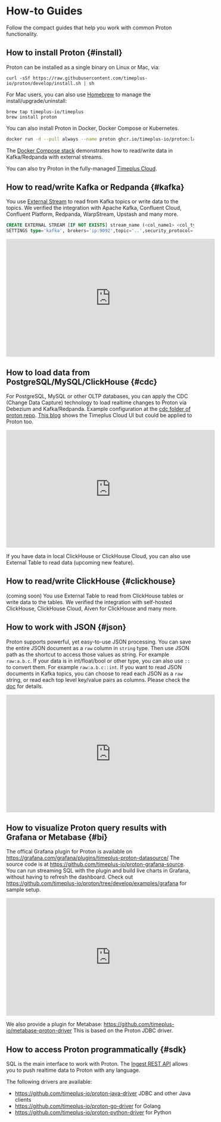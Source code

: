 # How-to Guides

Follow the compact guides that help you work with common Proton functionality.

## How to install Proton {#install}

Proton can be installed as a single binary on Linux or Mac, via:

```shell
curl -sSf https://raw.githubusercontent.com/timeplus-io/proton/develop/install.sh | sh
```

For Mac users, you can also use [Homebrew](https://brew.sh/) to manage the install/upgrade/uninstall:

```shell
brew tap timeplus-io/timeplus
brew install proton
```

You can also install Proton in Docker, Docker Compose or Kubernetes.

```bash
docker run -d --pull always --name proton ghcr.io/timeplus-io/proton:latest
```

The [Docker Compose stack](https://github.com/timeplus-io/proton/tree/develop/examples/ecommerce) demonstrates how to read/write data in Kafka/Redpanda with external streams.

You can also try Proton in the fully-managed [Timeplus Cloud](https://us.timeplus.cloud/).

## How to read/write Kafka or Redpanda {#kafka}

You use [External Stream](proton-kafka) to read from Kafka topics or write data to the topics. We verified the integration with Apache Kafka, Confluent Cloud, Confluent Platform, Redpanda, WarpStream, Upstash and many more.

```sql
CREATE EXTERNAL STREAM [IF NOT EXISTS] stream_name (<col_name1> <col_type>)
SETTINGS type='kafka', brokers='ip:9092',topic='..',security_protocol='..',username='..',password='..',sasl_mechanism='..'
```



<iframe width="560" height="315" src="https://www.youtube.com/embed/w_Tr62oKE4E?si=xkrLA60-SZUrrmWL" title="YouTube video player" frameborder="0" allow="accelerometer; autoplay; clipboard-write; encrypted-media; gyroscope; picture-in-picture; web-share" allowfullscreen></iframe>

## How to load data from PostgreSQL/MySQL/ClickHouse {#cdc}

For PostgreSQL, MySQL or other OLTP databases, you can apply the CDC (Change Data Capture) technology to load realtime changes to Proton via Debezium and Kafka/Redpanda. Example configuration at the [cdc folder of proton repo](https://github.com/timeplus-io/proton/tree/develop/examples/cdc). [This blog](https://www.timeplus.com/post/cdc-in-action-with-debezium-and-timeplus) shows the Timeplus Cloud UI but could be applied to Proton too.

<iframe width="560" height="315" src="https://www.youtube.com/embed/j6FpXg5cfsA?si=Mo5UrviidxqkkXSb" title="YouTube video player" frameborder="0" allow="accelerometer; autoplay; clipboard-write; encrypted-media; gyroscope; picture-in-picture; web-share" allowfullscreen></iframe>

If you have data in local ClickHouse or ClickHouse Cloud, you can also use External Table to read data (upcoming new feature).

## How to read/write ClickHouse {#clickhouse}

(coming soon) You use External Table to read from ClickHouse tables or write data to the tables. We verified the integration with self-hosted ClickHouse, ClickHouse Cloud, Aiven for ClickHouse and many more.

## How to work with JSON {#json}

Proton supports powerful, yet easy-to-use JSON processing. You can save the entire JSON document as a `raw` column in `string` type. Then use JSON path as the shortcut to access those values as string. For example `raw:a.b.c`. If your data is in int/float/bool or other type, you can also use `::` to convert them. For example `raw:a.b.c::int`. If you want to read JSON documents in Kafka topics, you can choose to read each JSON as a `raw` string, or read each top level key/value pairs as columns. Please check the [doc](proton-kafka#multi_col_read) for details.

<iframe width="560" height="315" src="https://www.youtube.com/embed/dTKr1-B5clg?si=eaeQ21SjY8JpUXID" title="YouTube video player" frameborder="0" allow="accelerometer; autoplay; clipboard-write; encrypted-media; gyroscope; picture-in-picture; web-share" allowfullscreen></iframe>

## How to visualize Proton query results with Grafana or Metabase {#bi}

The offical Grafana plugin for Proton is available on https://grafana.com/grafana/plugins/timeplus-proton-datasource/ The source code is at https://github.com/timeplus-io/proton-grafana-source. You can run streaming SQL with the plugin and build live charts in Grafana, without having to refresh the dashboard. Check out https://github.com/timeplus-io/proton/tree/develop/examples/grafana for sample setup.

<iframe width="560" height="315" src="https://www.youtube.com/embed/cBRl1k9qWZc?si=U30K93FUVMyjUA--" title="YouTube video player" frameborder="0" allow="accelerometer; autoplay; clipboard-write; encrypted-media; gyroscope; picture-in-picture; web-share" allowfullscreen></iframe>

We also provide a plugin for Metabase: https://github.com/timeplus-io/metabase-proton-driver This is based on the Proton JDBC driver.

## How to access Proton programmatically {#sdk} 

SQL is the main interface to work with Proton. The [Ingest REST API](proton-ingest-api) allows you to push realtime data to Proton with any language. 

The following drivers are available:

* https://github.com/timeplus-io/proton-java-driver JDBC and other Java clients
* https://github.com/timeplus-io/proton-go-driver for Golang
* https://github.com/timeplus-io/proton-python-driver for Python
